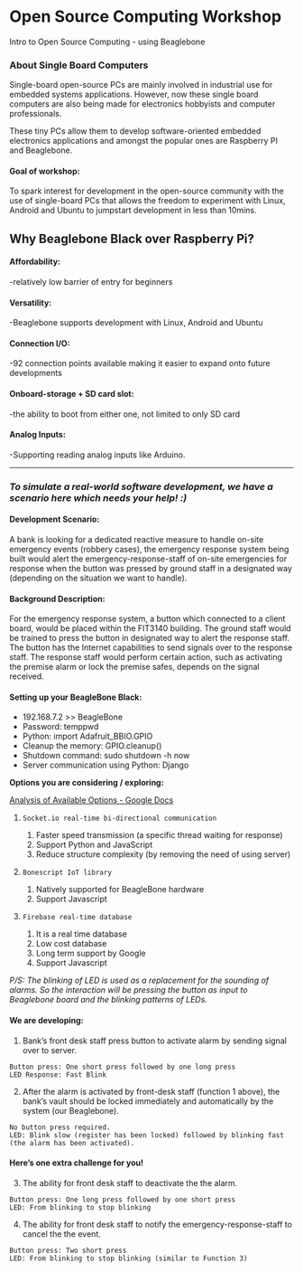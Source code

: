 # Open Source Computing Workshop
Intro to Open Source Computing - using Beaglebone

### About Single Board Computers 

Single-board open-source PCs are mainly involved in industrial use for embedded systems applications. However, now these single board computers are also being made for electronics hobbyists and computer professionals. 

These tiny PCs allow them to develop software-oriented embedded electronics applications and amongst the popular ones are Raspberry PI and Beaglebone.

#### Goal of workshop:
To spark interest for development in the open-source community with the use of single-board PCs that allows the freedom to experiment with Linux, Android and Ubuntu to jumpstart development in less than 10mins.

## Why Beaglebone Black over Raspberry Pi?
#### Affordability: 
-relatively low barrier of entry for beginners

#### Versatility: 
-Beaglebone supports development with Linux, Android and Ubuntu

#### Connection I/O: 
-92 connection points available making it easier to expand onto future developments

#### Onboard-storage + SD card slot: 
-the ability to boot from either one, not limited to only SD card

#### Analog Inputs: 
-Supporting reading analog inputs like Arduino.

---
### *To simulate a real-world software development, we have a scenario here which needs your help! :)*

#### Development Scenario: 
A bank is looking for a dedicated reactive measure to handle on-site emergency events (robbery cases), the emergency response system being built would alert the emergency-response-staff of on-site emergencies for response when the button was pressed by ground staff in a designated way (depending on the situation we want to handle).

#### Background Description: 
For the emergency response system, a button which connected to a client board, would be placed within the FIT3140 building. The ground staff would be trained to press the button in designated way to alert the response staff. The button has the Internet capabilities to send signals over to the response staff. The response staff would perform certain action, such as activating the premise alarm or lock the premise safes, depends on the signal received. 

#### Setting up your BeagleBone Black:
* 192.168.7.2 >>  BeagleBone
* Password: temppwd
* Python: import Adafruit_BBIO.GPIO
* Cleanup the memory: GPIO.cleanup()
* Shutdown command: sudo shutdown -h now
* Server communication using Python: Django


**Options you are considering / exploring:**

[Analysis of Available Options - Google Docs](https://docs.google.com/document/d/1vFbq1ro95cjjqD6_JSyqMVRSgcgmk6zdPnQL_ijkFx8/edit?usp=sharing)

1. `Socket.io real-time bi-directional communication`

	1. Faster speed transmission (a specific thread waiting for response)
	2. Support Python and JavaScript
	3. Reduce structure complexity (by removing the need of using server)

2. `Bonescript IoT library`

	1. Natively supported for BeagleBone hardware
	2. Support Javascript

3. `Firebase real-time database`

	1. It is a real time database
	2. Low cost database
	3. Long term support by Google
	4. Support Javascript

*P/S: The blinking of LED is used as a replacement for the sounding of alarms. So the interaction will be pressing the button as input to Beaglebone board and the blinking patterns of LEDs.*

#### We are developing:

1. Bank’s front desk staff press button to  activate alarm by sending signal over to server.
  ```
  Button press: One short press followed by one long press
  LED Response: Fast Blink
  ```


 2. After the alarm is activated by front-desk staff (function 1 above), the bank’s vault should be locked immediately and automatically by the system (our Beaglebone).
  ```
  No button press required.
  LED: Blink slow (register has been locked) followed by blinking fast (the alarm has been activated).
  ```

#### Here’s one extra challenge for you!

3. The ability for front desk staff to deactivate the the alarm.
  ```
  Button press: One long press followed by one short press
  LED: From blinking to stop blinking 
  ```

4. The ability for front desk staff to notify the emergency-response-staff to cancel the the event.
  ```
  Button press: Two short press
  LED: From blinking to stop blinking (similar to Function 3)
  ```

